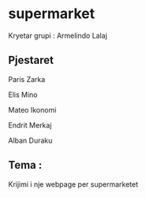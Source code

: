 # supermarket

Kryetar grupi : Armelindo Lalaj
## Pjestaret 
 
  Paris Zarka
 
  Elis Mino

  Mateo Ikonomi
 
  Endrit Merkaj
 
  Alban Duraku

## Tema :  
Krijimi i nje webpage per supermarketet
